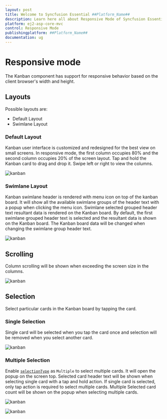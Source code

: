 ```yaml
---
layout: post
title: Welcome to Syncfusion Essential ##Platform_Name##
description: Learn here all about Responsive Mode of Syncfusion Essential ##Platform_Name## widgets based on HTML5 and jQuery.
platform: ej2-asp-core-mvc
control: Responsive Mode
publishingplatform: ##Platform_Name##
documentation: ug
---
```



# Responsive mode

The Kanban component has support for responsive behavior based on the client browser's width and height.

## Layouts

Possible layouts are:

* Default Layout
* Swimlane Layout

### Default Layout

Kanban user interface is customized and redesigned for the best view on small screens. In responsive mode, the first column occupies 80% and the second column occupies 20% of the screen layout. Tap and hold the Kanban card to drag and drop it. Swipe left or right to view the columns.

![kanban](./images/default-layout.PNG)

### Swimlane Layout

Kanban swimlane header is rendered with menu icon on top of the kanban board. It will show all the available swimlane groups of the header text with a popup when clicking the menu icon. Swimlane selected grouped header text resultant data is rendered on the Kanban board. By default, the first swimlane grouped header text is selected and the resultant data is shown on the Kanban board. The Kanban board data will be changed when changing the swimlane group header text.

![kanban](./images/swimlane-layout.PNG)

## Scrolling

Column scrolling will be shown when exceeding the screen size in the columns.

![kanban](./images/mobile-scrolling.PNG)

## Selection

Select particular cards in the Kanban board by tapping the card.

### Single Selection

Single card will be selected when you tap the card once and selection will be removed when you select another card.

![kanban](./images/single-selection.PNG)

### Multiple Selection

Enable [`selectionType`](../api/kanban/cardSettingsModel/#selectiontype) as `Multiple` to select multiple cards. It will open the popup on the screen top. Selected card header text will be shown when selecting single card with a tap and hold action. If single card is selected, only tap action is required to select multiple cards. Multiple Selected card count will be shown on the popup when selecting multiple cards.

![kanban](./images/single-multiple.PNG)

![kanban](./images/multiple-multiple.PNG)
